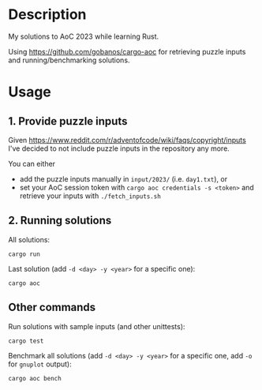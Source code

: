 # Description

My solutions to AoC 2023 while learning Rust.

Using https://github.com/gobanos/cargo-aoc for retrieving puzzle inputs and running/benchmarking solutions.

# Usage

## 1. Provide puzzle inputs

Given https://www.reddit.com/r/adventofcode/wiki/faqs/copyright/inputs I've decided to not include puzzle inputs in the repository any more.

You can either
* add the puzzle inputs manually in `input/2023/` (i.e. `day1.txt`), or
* set your AoC session token with `cargo aoc credentials -s <token>` and retrieve your inputs with `./fetch_inputs.sh`

## 2. Running solutions

All solutions:
```
cargo run
```

Last solution (add `-d <day> -y <year>` for a specific one):
```
cargo aoc
```

## Other commands

Run solutions with sample inputs (and other unittests):
```
cargo test
```

Benchmark all solutions (add `-d <day> -y <year>` for a specific one, add `-o` for `gnuplot` output):
```
cargo aoc bench
```
